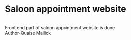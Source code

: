 # Saloon appointment website
<br>
Front end part of saloon appointment website is done
<br>
Author-Quaise Mallick
